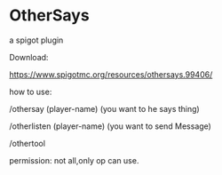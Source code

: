 # OtherSays
a spigot plugin

Download:

https://www.spigotmc.org/resources/othersays.99406/

how to use:

/othersay (player-name) (you want to he says thing)

/otherlisten (player-name) (you want to send Message)

/othertool

permission: not all,only op can use.
